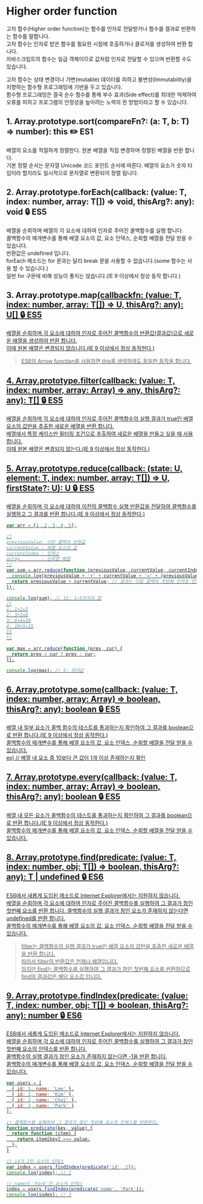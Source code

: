 
# Higher order function
고차 함수(Higher order function)는 함수를 인자로 전달받거나 함수를 결과로 반환하는 함수를 말합니다.  
고차 함수는 인자로 받은 함수를 필요한 시점에 호출하거나 클로저를 생성하여 반환 합니다.  
자바스크립트의 함수는 일급 객체이므로 값처럼 인자로 전달할 수 있으며 반환할 수도 있습니다.  

고차 함수는 상태 변경이나 가변(mutable) 데이터를 피하고 불변성(Immutability)을 지향하는 함수형 프로그래밍에 기반을 두고 있습니다.  
함수형 프로그래밍은 결국 순수 함수를 통해 부수 효과(Side effect)를 최대한 억제하여 오류를 피하고 프로그램의 안정성을 높이려는 노력의 한 방법이라고 할 수 있습니다.  

## 1. Array.prototype.sort(compareFn?: (a: T, b: T) => number): this ✏️ ES1  
배열의 요소를 적절하게 정렬한다. 원본 배열을 직접 변경하며 정렬된 배열을 반환 합니다.  
기본 정렬 순서는 문자열 Unicode 코드 포인트 순서에 따른다. 배열의 요소가 숫자 타입이라 할지라도 일시적으로 문자열로 변환되어 정렬 됩니다.  

## 2. Array.prototype.forEach(callback: (value: T, index: number, array: T[]) => void, thisArg?: any): void 🔒 ES5  
배열을 순회하며 배열의 각 요소에 대하여 인자로 주어진 콜백함수를 실행 합니다.  
콜백함수의 매개변수를 통해 배열 요소의 값, 요소 인덱스, 순회할 배열을 전달 받을 수 있습니다.  
반환값은 undefined 입니다.  
forEach 메소드는 for 문과는 달리 break 문을 사용할 수 없습니다.(some 함수는 사용 할 수 있습니다.)  
일반 for 구문에 비해 성능이 좋지는 않습니다.(IE 9 이상에서 정상 동작 합니다.)  

## 3. Array.prototype.map<U>(callbackfn: (value: T, index: number, array: T[]) => U, thisArg?: any): U[] 🔒 ES5  
배열을 순회하며 각 요소에 대하여 인자로 주어진 콜백함수의 반환값(결과값)으로 새로운 배열을 생성하여 반환 합니다.  
이때 원본 배열은 변경되지 않습니다.(IE 9 이상에서 정상 동작한다.)  
> ES6의 Arrow function를 사용하면 this를 생략하여도 동일한 동작을 합니다.  

## 4. Array.prototype.filter(callback: (value: T, index: number, array: Array) => any, thisArg?: any): T[] 🔒 ES5
배열을 순회하며 각 요소에 대하여 인자로 주어진 콜백함수의 실행 결과가 true인 배열 요소의 값만을 추출한 새로운 배열을 반환 합니다.  
배열에서 특정 케이스만 필터링 조건으로 추출하여 새로운 배열을 만들고 싶을 때 사용 합니다.  
이때 원본 배열은 변경되지 않는다.(IE 9 이상에서 정상 동작한다.)  

## 5. Array.prototype.reduce<U>(callback: (state: U, element: T, index: number, array: T[]) => U, firstState?: U): U 🔒 ES5
배열을 순회하며 각 요소에 대하여 이전의 콜백함수 실행 반환값을 전달하여 콜백함수를 실행하고 그 결과를 반환 합니다.(IE 9 이상에서 정상 동작한다.)  
```javascript
var arr = [1, 2, 3, 4, 5];

/*
previousValue: 이전 콜백의 반환값
currentValue : 배열 요소의 값
currentIndex : 인덱스
array        : 순회할 배열
*/
var sum = arr.reduce(function (previousValue, currentValue, currentIndex, array) {
  console.log(previousValue + '+' + currentValue + '=' + (previousValue + currentValue));
  return previousValue + currentValue; // 결과는 다음 콜백의 첫번째 인자로 전달된다
});

console.log(sum); // 15: 1~5까지의 합
/*
1: 1+2=3
2: 3+3=6
3: 6+4=10
4: 10+5=15
15
*/

var max = arr.reduce(function (prev, cur) {
  return prev > cur ? prev : cur;
});

console.log(max); // 5: 최대값
```

## 6. Array.prototype.some(callback: (value: T, index: number, array: Array) => boolean, thisArg?: any): boolean 🔒 ES5
배열 내 일부 요소가 콜백 함수의 테스트를 통과하는지 확인하여 그 결과를 boolean으로 반환 합니다.(IE 9 이상에서 정상 동작한다.)  
콜백함수의 매개변수를 통해 배열 요소의 값, 요소 인덱스, 순회할 배열을 전달 받을 수 있습니다.  
ex) // 배열 내 요소 중 10보다 큰 값이 1개 이상 존재하는지 확인  

## 7. Array.prototype.every(callback: (value: T, index: number, array: Array) => boolean, thisArg?: any): boolean 🔒 ES5
배열 내 모든 요소가 콜백함수의 테스트를 통과하는지 확인하여 그 결과를 boolean으로 반환 합니다.(IE 9 이상에서 정상 동작한다.)  
콜백함수의 매개변수를 통해 배열 요소의 값, 요소 인덱스, 순회할 배열을 전달 받을 수 있습니다.  

## 8. Array.prototype.find(predicate: (value: T, index: number, obj: T[]) => boolean, thisArg?: any): T | undefined 🔒 ES6
ES6에서 새롭게 도입된 메소드로 Internet Explorer에서는 지원하지 않습니다.  
배열을 순회하며 각 요소에 대하여 인자로 주어진 콜백함수를 실행하여 그 결과가 참인 첫번째 요소를 반환 합니다. 콜백함수의 실행 결과가 참인 요소가 존재하지 않는다면 undefined를 반환 합니다.  
콜백함수의 매개변수를 통해 배열 요소의 값, 요소 인덱스, 순회할 배열을 전달 받을 수 있습니다.
> filter는 콜백함수의 실행 결과가 true인 배열 요소의 값만을 추출한 새로운 배열을 반환 합니다.  
> 따라서 filter의 반환값은 언제나 배열입니다.  
> 하지만 find는 콜백함수를 실행하여 그 결과가 참인 첫번째 요소를 반환하므로 find의 결과값은 해당 요소값 입니다.  

## 9. Array.prototype.findIndex(predicate: (value: T, index: number, obj: T[]) => boolean, thisArg?: any): number 🔒 ES6
ES6에서 새롭게 도입된 메소드로 Internet Explorer에서는 지원하지 않습니다.  
배열을 순회하며 각 요소에 대하여 인자로 주어진 콜백함수를 실행하여 그 결과가 참인 첫번째 요소의 인덱스를 반환 합니다.  
콜백함수의 실행 결과가 참인 요소가 존재하지 않는다면 -1을 반환 합니다.  
콜백함수의 매개변수를 통해 배열 요소의 값, 요소 인덱스, 순회할 배열을 전달 받을 수 있습니다.  
```javascript
var users = [
  { id: 1, name: 'Lee' },
  { id: 2, name: 'Kim' },
  { id: 2, name: 'Choi' },
  { id: 3, name: 'Park' }
];

// 콜백함수를 실행하여 그 결과가 참인 첫번째 요소의 인덱스를 반환한다.
function predicate(key, value) {
  return function (item) {
    return item[key] === value;
  };
}

// id가 2인 요소의 인덱스
var index = users.findIndex(predicate('id', 2));
console.log(index); // 1

// name이 'Park'인 요소의 인덱스
index = users.findIndex(predicate('name', 'Park'));
console.log(index); // 3
```







